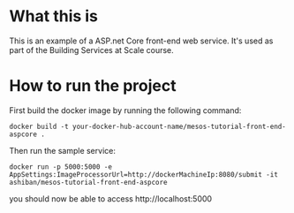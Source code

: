 # What this is
This is an example of a ASP.net Core front-end web service. It's used as part of the Building Services at Scale course.

# How to run the project
First build the docker image by running the following command:
```
docker build -t your-docker-hub-account-name/mesos-tutorial-front-end-aspcore .
```
Then run the sample service:
```
docker run -p 5000:5000 -e AppSettings:ImageProcessorUrl=http://dockerMachineIp:8080/submit -it ashiban/mesos-tutorial-front-end-aspcore
```

you should now be able to access http://localhost:5000
